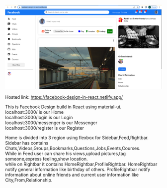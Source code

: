 ![](Capture.PNG)

Hosted link: https://facebook-design-in-react.netlify.app/ <br />

This is Facebook Design build in React using material-ui.<br />
localhost:3000/ is our Home <br />
localhost:3000/login is our Login <br />
localhost:3000/messenger is our Messenger <br />
localhost:3000/register is our Register <br />

Home is divided into 3 region using flexbox for Sidebar,Feed,Rightbar.
Sidebar has contains  Chats,Videos,Groups,Bookmarks,Questions,Jobs,Events,Courses.<br />
While in Feed user can share his views,upload pictures,tag someone,express feeling,show location.<br />
while on Rightbar it contains HomeRightbar,ProfileRightbar. HomeRightbar notify general information like birthday of others. ProfileRightbar notify information about online friends and current user information like City,From,Relationship.







